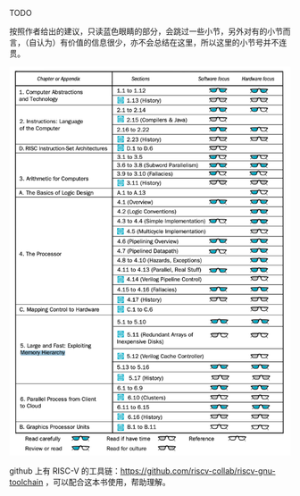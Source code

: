 TODO

按照作者给出的建议，只读蓝色眼睛的部分，会跳过一些小节，另外对有的小节而言，（自认为）有价值的信息很少，亦不会总结在这里，所以这里的小节号并不连贯。

![](0000.png)

github 上有 RISC-V 的工具链：https://github.com/riscv-collab/riscv-gnu-toolchain ，可以配合这本书使用，帮助理解。

